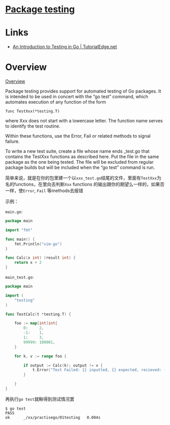 # [Package testing](://golang.org/pkg/testing/)

# Links

* [An Introduction to Testing in Go | TutorialEdge.net](https://tutorialedge.net/golang/intro-testing-in-go/)

# Overview

[Overview](https://golang.org/pkg/testing/#pkg-overview)

Package testing provides support for automated testing of Go packages. It is intended to be used in concert with the “go test” command, which automates execution of any function of the form

`func TestXxx(*testing.T)`

where Xxx does not start with a lowercase letter. The function name serves to identify the test routine.

Within these functions, use the Error, Fail or related methods to signal failure.

To write a new test suite, create a file whose name ends _test.go that contains the TestXxx functions as described here. Put the file in the same package as the one being tested. The file will be excluded from regular package builds but will be included when the “go test” command is run. 

简单来说，就是在你的包里建一个以`xxx_test.go`结尾的文件，里面有`TestXxx`为名的functions，在里向去判断`Xxx` functions 的输出跟你的期望么一样的，如果否一样，使`Error`, `Fail` 等methods去报错

示例：

`main.go`:

```go
package main

import "fmt"

func main() {
	fmt.Println("vim-go")
}

func Calc(x int) (result int) {
	return x + 2
}
```

`main_test.go`:

```go
package main

import (
	"testing"
)

func TestCalc(t *testing.T) {

	foo := map[int]int{
		0:     2,
		-1:    1,
		1:     3,
		99999: 100001,
	}

	for k, v := range foo {

		if output := Calc(k); output != v {
			t.Error("Test Failed: {} inputted, {} expected, recieved: {}", k, v, output)
		}

	}
}
```

再执行`go test`就瞅得到测试情况罢

```
$ go test
PASS
ok  	_/xx/practisego/01testing	0.004s
```
